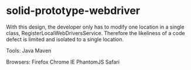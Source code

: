 solid-prototype-webdriver
=========================

With this design, the developer only has to modify one location in a single class, RegisterLocalWebDriversService. Therefore the likeliness of a code defect is limited and isolated to a single location.

Tools:
	Java
  	Maven
  
Browsers:
	Firefox
	Chrome
	IE
	PhantomJS
	Safari